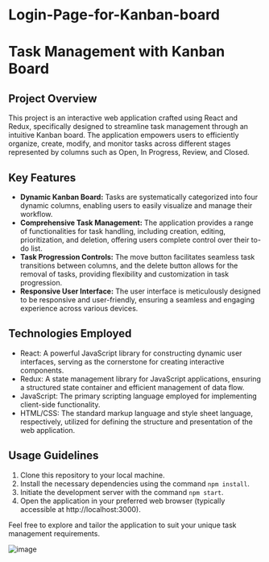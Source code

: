 # Login-Page-for-Kanban-board
# Task Management with Kanban Board

## Project Overview
This project is an interactive web application crafted using React and Redux, specifically designed to streamline task management through an intuitive Kanban board. The application empowers users to efficiently organize, create, modify, and monitor tasks across different stages represented by columns such as Open, In Progress, Review, and Closed.

## Key Features
- **Dynamic Kanban Board:** Tasks are systematically categorized into four dynamic columns, enabling users to easily visualize and manage their workflow.
- **Comprehensive Task Management:** The application provides a range of functionalities for task handling, including creation, editing, prioritization, and deletion, offering users complete control over their to-do list.
- **Task Progression Controls:** The move button facilitates seamless task transitions between columns, and the delete button allows for the removal of tasks, providing flexibility and customization in task progression.
- **Responsive User Interface:** The user interface is meticulously designed to be responsive and user-friendly, ensuring a seamless and engaging experience across various devices.

## Technologies Employed
- React: A powerful JavaScript library for constructing dynamic user interfaces, serving as the cornerstone for creating interactive components.
- Redux: A state management library for JavaScript applications, ensuring a structured state container and efficient management of data flow.
- JavaScript: The primary scripting language employed for implementing client-side functionality.
- HTML/CSS: The standard markup language and style sheet language, respectively, utilized for defining the structure and presentation of the web application.

## Usage Guidelines
1. Clone this repository to your local machine.
2. Install the necessary dependencies using the command `npm install`.
3. Initiate the development server with the command `npm start`.
4. Open the application in your preferred web browser (typically accessible at http://localhost:3000).

Feel free to explore and tailor the application to suit your unique task management requirements.

![image](https://github.com/ak4721269/Login-Page-for-Kanban-board/assets/37411935/9b2d0a40-8600-4c19-aa2b-273497018e00)

